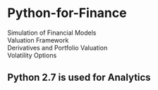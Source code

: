 # Python-for-Finance
Simulation of Financial Models  
Valuation Framework  
Derivatives and Portfolio Valuation  
Volatility Options  

## Python 2.7 is used for Analytics
